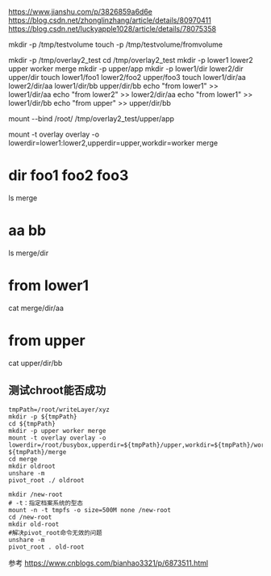 https://www.jianshu.com/p/3826859a6d6e
https://blog.csdn.net/zhonglinzhang/article/details/80970411
https://blog.csdn.net/luckyapple1028/article/details/78075358


mkdir -p /tmp/testvolume
touch -p /tmp/testvolume/fromvolume

mkdir -p /tmp/overlay2_test
cd /tmp/overlay2_test
mkdir -p lower1 lower2 upper worker merge
mkdir -p upper/app
mkdir -p lower1/dir lower2/dir upper/dir
touch lower1/foo1 lower2/foo2 upper/foo3
touch lower1/dir/aa lower2/dir/aa lower1/dir/bb upper/dir/bb
echo "from lower1" >> lower1/dir/aa
echo "from lower2" >> lower2/dir/aa
echo "from lower1" >> lower1/dir/bb
echo "from upper" >> upper/dir/bb

mount --bind /root/ /tmp/overlay2_test/upper/app

mount -t overlay overlay -o lowerdir=lower1:lower2,upperdir=upper,workdir=worker merge


# dir foo1 foo2 foo3
ls merge
# aa bb
ls merge/dir

# from lower1
cat merge/dir/aa

# from upper
cat upper/dir/bb



## 测试chroot能否成功
```
tmpPath=/root/writeLayer/xyz
mkdir -p ${tmpPath}
cd ${tmpPath}
mkdir -p upper worker merge
mount -t overlay overlay -o lowerdir=/root/busybox,upperdir=${tmpPath}/upper,workdir=${tmpPath}/worker ${tmpPath}/merge
cd merge
mkdir oldroot
unshare -m
pivot_root ./ oldroot
```


```
mkdir /new-root
# -t：指定档案系统的型态
mount -n -t tmpfs -o size=500M none /new-root
cd /new-root
mkdir old-root
#解决pivot_root命令无效的问题
unshare -m
pivot_root . old-root
```


参考
https://www.cnblogs.com/bianhao3321/p/6873511.html
